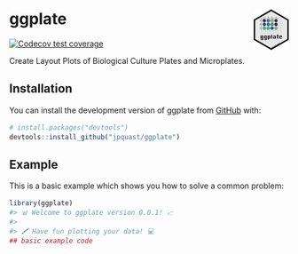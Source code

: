 
<!-- README.md is generated from README.Rmd. Please edit that file -->

# ggplate <img src='man/figures/logo.png' align="right" width="12.5%" />

<!-- badges: start -->

[![Codecov test
coverage](https://codecov.io/gh/jpquast/ggplate/branch/main/graph/badge.svg)](https://app.codecov.io/gh/jpquast/ggplate?branch=main)
<!-- badges: end -->

Create Layout Plots of Biological Culture Plates and Microplates.

## Installation

You can install the development version of ggplate from
[GitHub](https://github.com/) with:

``` r
# install.packages("devtools")
devtools::install_github("jpquast/ggplate")
```

## Example

This is a basic example which shows you how to solve a common problem:

``` r
library(ggplate)
#> 📊 Welcome to ggplate version 0.0.1! 📈
#>                             
#> 🖍 Have fun plotting your data! 💻
## basic example code
```
